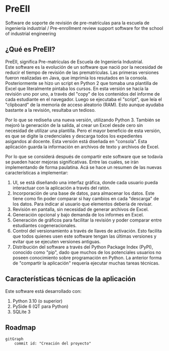 # PreEII

Software de soporte de revisión de pre-matrículas para la escuela de ingeniería industrial
/
Pre-enrollment review support software for the school of industrial engineering

## ¿Qué es PreEII?

PreEII, significa Pre-matrículas de Escuela de Ingeniería Industrial.  
Este software es la evolución de un software que nació por la necesidad
de reducir el tiempo de revisión de las prematrículas. Las primeras
versiones fueron realizadas en Java, que imprimía los resutados en la consola.
Posteriormente se hizo un script en Python 2 que tomaba una plantilla de Excel
que literalmente pintaba los cursos. En esta versión se hacía la revisión uno
por uno, a través del "copy" de los contenidos del informe de cada estudiante
en el navegador. Luego se ejecutaba el "script", que leía el "clipboard" de la
memoria de acceso aleatorio (RAM). Esto aunque ayudaba bastante a la revisión,
resultaba un tedioso.

Por lo que se rediseña una nueva versión, utilizando Python 3. También se mejoró
la generación de la salida, al crear un Excel desde cero sin necesidad de
utilizar una plantilla. Pero el mayor beneficio de esta versión, es que se
digite la credenciales y descarga todos los expedientes asigandos al docente.
Esta versión está diseñada en "consola". Esta aplicación guarda la información
en archivos de texto y archivos de Excel.

Por lo que se considerá después de compartir este software que se todavía se
pueden hacer mejoras significativas. Entre las cuales, se irán implementando
de forma paulatina. Acá se hace un resumen de las nuevas características a
implementar:

1. UI, se está diseñando una interfaz gráfica, donde cada usuario pueda interactuar
   con la aplicación a través del ratón.
2. Incorporación de una base de datos, para almacenar los datos. Este tiene como
   fin poder comparar si hay cambios en cada "descarga" de los datos. Para indicar
   al usuario que elementos debería de revisar.
3. Revisión en pantalla, sin necesidad de generar archivos de Excel.
4. Generación opcional y bajo demanda de los informes en Excel.
5. Generación de gráficos para facilitar la revisión y poder comparar entre estudiantes
   cogeneracionales.
6. Control del versionamiento a través de llaves de activación. Esto facilita que todos
   quienes usen este software tengan las últimas versiones y evitar que se ejecuten
   versiones antiguas.
7. Distribución del software a través del Python Package Index (PyPI), conocido como "pip",
   dado que muchos de los potenciales usuarios no poseen conocimiento sobre programación
   en Python. La anterior forma de "compartir la aplicación" requería ejecutar muchas
   tareas técnicas.

## Características técnicas de la aplicación

Este software está desarrollado con:

1. Python 3.10 (o superior)
2. PySide 6 (QT para Python)
3. SQLite 3

## Roadmap

```mermaid
gitGraph
    commit id: "Creación del proyecto"
```